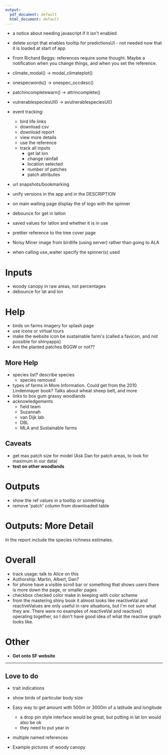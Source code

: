 ```yaml
---
output:
  pdf_document: default
  html_document: default
---
```


+ a notice about needing javascript if it isn't enabled
+ delete script that enables tooltip for predictionsUI - not needed now that it is loaded at start of app
+ From Richard Beggs: references require some thought. Maybe a notification when you change things, and when you set the reference.
+ climate_modal() -> modal_climateplot()
+ onespecwords() -> onespec_occdesc()
+ patchincompletewarn() -> attrincomplete()
+ vulnerablespeciesUI() -> avulnerablespeciesUI()

+ event tracking:
  + bird life links
  + download csv
  + download report
  + view more details
  + use the reference
  + track all inputs
    + get lat lon
    + change rainfall
    + location selected
    + number of patches
    + patch attributes

+ url snapshots/bookmarking
+ unify versions in the app and in the DESCRIPTION
+ on main waiting page display the sf logo with the spinner
+ debounce for get in latlon
+ saved values for latlon and whether it is in use
+ prettier reference to the tree cover page
+ Noisy Miner image from birdlife (using server) rather than going to ALA
+ when calling use_waiter specify the spinner(s) used

# Inputs
+ woody canopy in raw areas, not percentages
+ debounce for lat and lon

# Help
+ birds on farms imagery for splash page
+ use icons or virtual tours
+ make the website icon be sustainable farm's (called a favicon, and not possible for shinyapps)
+ Are the planted patches BGGW or not??

## More Help
+ species list? describe species
  + species removed
+ types of farms in More Information. Could get from the 2010 Lindenmayer book? Talks about wheat sheep belt, and more
+ links to box gum grassy woodlands
+ acknowledgements
  + field team
  + Suzannah
  + van Dijk lab
  + DBL
  + MLA and Sustainable farms

## Caveats
+ get max patch size for model (Ask Dan for patch areas, to look for maximum in our data)
+ __test on other woodlands__

# Outputs
+ show the ref values in a tooltip or something
+ remove 'patch' column from downloaded table


# Outputs: More Detail
In the report include the species richness estimates.

# Overall
+ track usage: talk to Alice on this
+ Authorship: Martin, Albert, Dan?
+ for phone have a visible scroll bar or something that shows users there is more down the page, or smaller pages
+ checkbox checked color make in keeping with color scheme
+ from the mastering shiny book it almost looks like reactiveVal and reactiveValues are only useful in rare situations, but I'm not sure what they are. There were no examples of reactiveVal and reactive() operating together, so I don't have good idea of what the reactive graph looks like.

# Other
+ __Get onto SF website__

--- 

## Love to do
+ trait indications
+ show birds of particular body size
+ Easy way to get amount with 500m or 3000m of a latitude and longitude
  + a drop pin style interface would be great, but putting in lat lon would also be ok
  + they need to put year in

+ multiple named references

+ Example pictures of woody canopy

 
